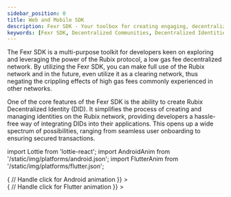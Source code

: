 ```yaml
---
sidebar_position: 0
title: Web and Mobile SDK
description: Fexr SDK - Your toolbox for creating engaging, decentralized communities and identities, and streamlining transactions across multiple blockchain protocols
keywords: [Fexr SDK, Decentralized Communities, Decentralized Identities, Transactions, Multiple Blockchain Protocols, Sustainable Rewards, Decentralized Gateways, Verified Checkout, Club Creation, User Engagement, Rubix Protocol, Gas Fees, Clearing Network]
---
```


The Fexr SDK is a multi-purpose toolkit for developers keen on exploring and leveraging the power of the Rubix protocol, a low gas fee decentralized network. By utilizing the Fexr SDK, you can make full use of the Rubix network and in the future, even utilize it as a clearing network, thus negating the crippling effects of high gas fees commonly experienced in other networks.

One of the core features of the Fexr SDK is the ability to create Rubix Decentralized Identity (DID). It simplifies the process of creating and managing identities on the Rubix network, providing developers a hassle-free way of integrating DIDs into their applications. This opens up a wide spectrum of possibilities, ranging from seamless user onboarding to ensuring secured transactions.

import Lottie from 'lottie-react';
import AndroidAnim from '/static/img/platforms/android.json';
import FlutterAnim from '/static/img/platforms/flutter.json';


<div style={{ display: 'flex', justifyContent: 'center', marginBottom: '2rem' }}>
  <div
    style={{ width: '200px', height: '200px', marginRight: '1rem', cursor: 'pointer' }}
    onClick={() => {
      // Handle click for Android animation
    }}
  >
    <Lottie animationData={AndroidAnim} loop autoplay />
  </div>
  <div
    style={{ width: '150px', height: '150px', cursor: 'pointer' }}
    onClick={() => {
      // Handle click for Flutter animation
    }}
  >
    <Lottie animationData={FlutterAnim} loop autoplay />
  </div>
</div>